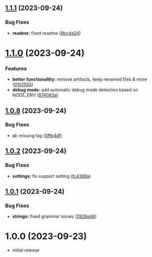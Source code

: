 ## [1.1.1](https://github.com/iOSonntag/obsidian-plugin-treefocus/compare/v1.1.0...v1.1.1) (2023-09-24)


### Bug Fixes

* **readme:** fixed readme ([9bc4a24](https://github.com/iOSonntag/obsidian-plugin-treefocus/commit/9bc4a241d25e79e64ca8e2837cc57c8dad2d177d))

# [1.1.0](https://github.com/iOSonntag/obsidian-plugin-treefocus/compare/v1.0.8...v1.1.0) (2023-09-24)


### Features

* **better functionallity:** remove artifacts, keep renamed files & more ([0102555](https://github.com/iOSonntag/obsidian-plugin-treefocus/commit/01025550c1bca4511bbb73f85dbe03fa4a75118e))
* **debug mode:** add automatic debug mode detection based on NODE_ENV ([874083a](https://github.com/iOSonntag/obsidian-plugin-treefocus/commit/874083a50d2aed4599555098f9cb8cd35417e85d))

## [1.0.8](https://github.com/iOSonntag/obsidian-plugin-treefocus/compare/v1.0.7...v1.0.8) (2023-09-24)


### Bug Fixes

* **ci:** missing tag ([0ffb4df](https://github.com/iOSonntag/obsidian-plugin-treefocus/commit/0ffb4df0be31761616697946730ee37a2e303917))

## [1.0.2](https://github.com/iOSonntag/obsidian-plugin-treefocus/compare/v1.0.1...v1.0.2) (2023-09-24)


### Bug Fixes

* **settings:** fix support setting ([fc4368a](https://github.com/iOSonntag/obsidian-plugin-treefocus/commit/fc4368aab5f4669c2d5413e8c919f114f581d2a3))

## [1.0.1](https://github.com/iOSonntag/obsidian-plugin-treefocus/compare/v1.0.0...v1.0.1) (2023-09-24)


### Bug Fixes

* **strings:** fixed grammar issues ([2928ed6](https://github.com/iOSonntag/obsidian-plugin-treefocus/commit/2928ed68ae2a06d545f5e20cce9a4048863cecff))

# 1.0.0 (2023-09-23)

* initial release
